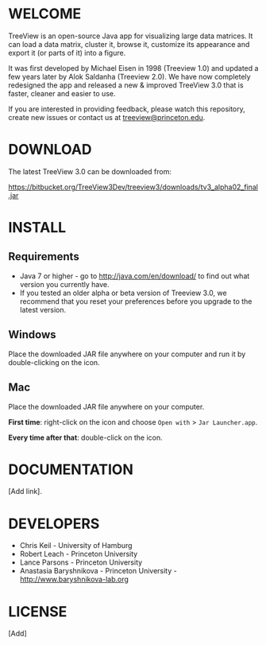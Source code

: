 WELCOME
=======

TreeView is an open-source Java app for visualizing large data matrices. It can load a data matrix, cluster it, browse it, customize its appearance and export it (or parts of it) into a figure.

It was first developed by Michael Eisen in 1998 (Treeview 1.0) and updated a few years later by Alok Saldanha (Treeview 2.0). We have now completely redesigned the app and released a new & improved TreeView 3.0 that is faster, cleaner and easier to use.

If you are interested in providing feedback, please watch this repository, create new issues or contact us at <treeview@princeton.edu>.



DOWNLOAD
========

The latest TreeView 3.0 can be downloaded from:

<https://bitbucket.org/TreeView3Dev/treeview3/downloads/tv3_alpha02_final.jar>



INSTALL
=======

## Requirements ##

* Java 7 or higher - go to <http://java.com/en/download/> to find out what version you currently have.
* If you tested an older alpha or beta version of Treeview 3.0, we recommend that you reset your preferences before you upgrade to the latest version. 

## Windows ##

Place the downloaded JAR file anywhere on your computer and run it by double-clicking on the icon.

## Mac ##

Place the downloaded JAR file anywhere on your computer.

**First time**: right-click on the icon and choose `Open with` > `Jar Launcher.app`.

**Every time after that**: double-click on the icon.


DOCUMENTATION
=============

[Add link].


DEVELOPERS
==========

* Chris Keil - University of Hamburg
* Robert Leach - Princeton University
* Lance Parsons - Princeton University
* Anastasia Baryshnikova - Princeton University - <http://www.baryshnikova-lab.org>


LICENSE
=======

[Add]